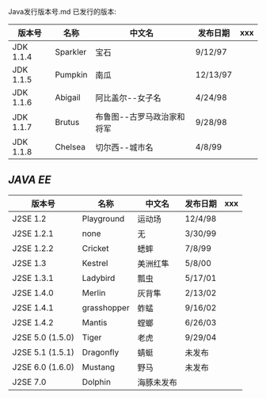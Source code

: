 Java发行版本号.md
已发行的版本:  

|版本号|名称|中文名|发布日期|xxx|   
|-----|---|-----|-------|---|  
|JDK 1.1.4|Sparkler|宝石|9/12/97|
|JDK 1.1.5|Pumpkin|南瓜|12/13/97|
|JDK 1.1.6|Abigail|阿比盖尔--女子名|4/24/98|
|JDK 1.1.7|Brutus|布鲁图--古罗马政治家和将军|9/28/98|
|JDK 1.1.8|Chelsea|切尔西--城市名|4/8/99|

## *JAVA EE*
|版本号|名称|中文名|发布日期|xxx|   
|-----|---|-----|-------|---|  
|J2SE 1.2|Playground|运动场|12/4/98|
|J2SE 1.2.1|none|无|3/30/99|
|J2SE 1.2.2|Cricket|蟋蟀|7/8/99|
|J2SE 1.3|Kestrel|美洲红隼|5/8/00|
|J2SE 1.3.1|Ladybird|瓢虫|5/17/01|
|J2SE 1.4.0|Merlin|灰背隼|2/13/02|
|J2SE 1.4.1|grasshopper|蚱蜢|9/16/02|
|J2SE 1.4.2|Mantis|螳螂|6/26/03|
|J2SE 5.0 (1.5.0)|Tiger|老虎|9/29/04|
|J2SE 5.1 (1.5.1)|Dragonfly|蜻蜓|未发布|
|J2SE 6.0 (1.6.0)|Mustang|野马|未发布|
|J2SE 7.0|Dolphin|海豚未发布|